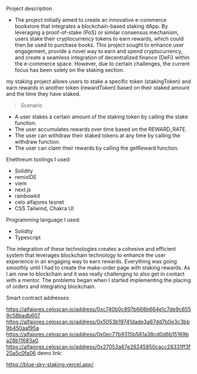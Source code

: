 Project description
- The project initially aimed to create an innovative e-commerce bookstore that integrates a blockchain-based staking dApp. By leveraging a proof-of-stake (PoS) or similar consensus mechanism, users    stake their cryptocurrency tokens to earn rewards, which could then be used to purchase books. This project sought to enhance user engagement, provide a novel way to earn and spend cryptocurrency, and  create a seamless integration of decentralized finance (DeFi) within the e-commerce space. However, due to certain challenges, the current focus has been solely on the staking section.

my staking project allows users to stake a specific token (stakingToken) and earn rewards in another token (rewardToken) based on their staked amount and the time they have staked. 
>Scenario
  - A user stakes a certain amount of the staking token by calling the stake function.
  - The user accumulates rewards over time based on the REWARD_RATE.
  - The user can withdraw their staked tokens at any time by calling the withdraw function.
  - The user can claim their rewards by calling the getReward function.

Ehethreum toolings I used:

 - Solidity
 - remixIDE
 - viem
 - next.js
 - rainbowkit
 - celo alfajores tesnet
 - CSS Tailwind, Chakra UI

Programming language I used:

  - Solidity
  - Typescript

The integration of these technologies creates a cohesive and efficient system that leverages blockchain technology to enhance the user experience in an engaging way to earn rewards. Everything was going smoothly until I had to create the make-order page with staking rewards. As I am new to blockchain and it was really challenging to also get in contact with a mentor. The problems began when I started implementing the placing of orders and integrating blockchain.

Smart contract addresses

https://alfajores.celoscan.io/address/0xc740b0c897b668b664e1c7de9c6559c58badb607
https://alfajores.celoscan.io/address/0x5053b19741dade3a67dd7b0e3c3bb9b450aaf95a
https://alfajores.celoscan.io/address/0x0ec77b9315b581a38cd0d6b15169ba28b11683a0
https://alfajores.celoscan.io/address/0x27053a67e28245950cacc28331ff3f20a5c0fa06
demo link:

https://blue-sky-staking.vercel.app/
